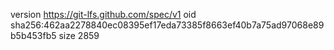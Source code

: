version https://git-lfs.github.com/spec/v1
oid sha256:462aa2278840ec08395ef17eda73385f8663ef40b7a75ad97068e89b5b453fb5
size 2859

